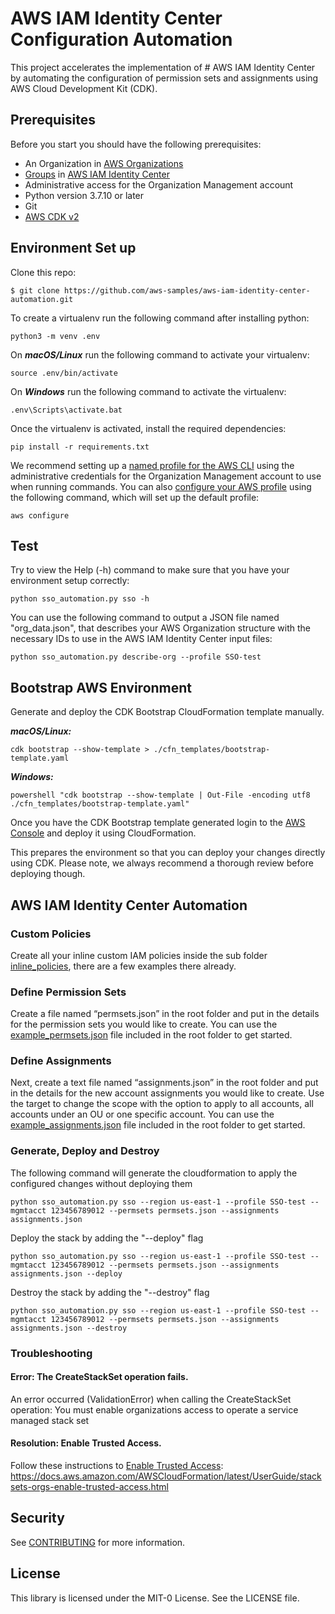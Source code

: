 # AWS IAM Identity Center Configuration Automation

This project accelerates the implementation of # AWS IAM Identity Center by automating the configuration of permission sets and assignments using AWS Cloud Development Kit (CDK).

## Prerequisites

Before you start you should have the following prerequisites:

- An Organization in [AWS Organizations](https://docs.aws.amazon.com/organizations/index.html)
- [Groups](https://docs.aws.amazon.com/singlesignon/latest/userguide/users-groups-provisioning.html#groups-concept) in [AWS IAM Identity Center](https://docs.aws.amazon.com/singlesignon/latest/userguide/what-is.html)
- Administrative access for the Organization Management account
- Python version 3.7.10 or later
- Git
- [AWS CDK v2](https://docs.aws.amazon.com/cdk/v2/guide/getting_started.html)

## Environment Set up

Clone this repo:
```shell
$ git clone https://github.com/aws-samples/aws-iam-identity-center-automation.git
```

 To create a virtualenv run the following command after installing python:
```shell
python3 -m venv .env
```

On ***macOS/Linux*** run the following command to activate your virtualenv:
```shell
source .env/bin/activate
````

On ***Windows*** run the following command to activate the virtualenv:
```shell
.env\Scripts\activate.bat
````

Once the virtualenv is activated, install the required dependencies:
```shell
pip install -r requirements.txt
```

We recommend setting up a [named profile for the AWS CLI](https://docs.aws.amazon.com/cli/latest/userguide/cli-configure-profiles.html) using the administrative credentials for the Organization Management account to use when running commands. You can also [configure your AWS profile](https://docs.aws.amazon.com/cli/latest/userguide/cli-configure-files.html) using the following command, which will set up the default profile:
```shell
aws configure
```

## Test
Try to view the Help (-h) command to make sure that you have your environment setup correctly:

```shell
python sso_automation.py sso -h
```

You can use the following command to output a JSON file named "org_data.json", that describes your AWS Organization structure with the 
necessary IDs to use in the AWS IAM Identity Center input files:
```shell
python sso_automation.py describe-org --profile SSO-test
```

## Bootstrap AWS Environment

Generate and deploy the CDK Bootstrap CloudFormation template manually.

***macOS/Linux:***
```shell
cdk bootstrap --show-template > ./cfn_templates/bootstrap-template.yaml
```

***Windows:***
```shell
powershell "cdk bootstrap --show-template | Out-File -encoding utf8 ./cfn_templates/bootstrap-template.yaml"
```

Once you have the CDK Bootstrap template generated login to the [AWS Console](https://console.aws.amazon.com/) and deploy it using CloudFormation.

This prepares the environment so that you can deploy your changes directly using CDK. Please note, we always recommend 
a thorough review before deploying though. 

## AWS IAM Identity Center Automation

### Custom Policies
Create all your inline custom IAM policies inside the sub folder [inline_policies](/inline_policies/), there are a few examples there already.

### Define Permission Sets
Create a file named “permsets.json” in the root folder and put in the details for the permission sets you would like to create. 
You can use the [example_permsets.json](example_permsets.json) file included in the root folder to get started.

### Define Assignments
Next, create a text file named “assignments.json” in the root folder and put in the details
for the new account assignments you would like to create. Use the target to change the
scope with the option to apply to all accounts, all accounts under an OU or one specific
account. You can use the [example_assignments.json](example_assignments.json) file included in the root folder to get started.

### Generate, Deploy and Destroy

The following command will generate the cloudformation to apply the configured changes without deploying them 
```shell
python sso_automation.py sso --region us-east-1 --profile SSO-test --mgmtacct 123456789012 --permsets permsets.json --assignments assignments.json
```

Deploy the stack by adding the "--deploy" flag
```shell
python sso_automation.py sso --region us-east-1 --profile SSO-test --mgmtacct 123456789012 --permsets permsets.json --assignments assignments.json --deploy
```

Destroy the stack by adding the "--destroy" flag
```shell
python sso_automation.py sso --region us-east-1 --profile SSO-test --mgmtacct 123456789012 --permsets permsets.json --assignments assignments.json --destroy
```

### Troubleshooting

#### Error: The CreateStackSet operation fails.
An error occurred (ValidationError) when calling the CreateStackSet operation: You must enable organizations access to operate a service managed stack set

#### Resolution: Enable Trusted Access.

Follow these instructions to [Enable Trusted Access](https://docs.aws.amazon.com/AWSCloudFormation/latest/UserGuide/stacksets-orgs-enable-trusted-access.html):
https://docs.aws.amazon.com/AWSCloudFormation/latest/UserGuide/stacksets-orgs-enable-trusted-access.html

## Security

See [CONTRIBUTING](CONTRIBUTING.md#security-issue-notifications) for more information.

## License

This library is licensed under the MIT-0 License. See the LICENSE file.
